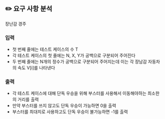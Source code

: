 ## ✏️ 요구 사항 분석

장난감 경주

### 입력

- 첫 번째 줄에는 테스트 케이스의 수 T
- 각 테스트 케이스의 첫 줄에는 N, X, Y가 공백으로 구분되어 주어진다
- 두 번째 줄에는 N개의 정수가 공백으로 구분되어 주어지는데 이는 각 장남감 자동차의 속도 V[i]를 나타낸다

### 출력

- 각 테스트 케이스에 대해 단독 우승을 위해 부스터를 사용해서 이동해야하는 최소한의 거리를 출력
- 만약 부스터를 쓰지 않고도 단독 우승이 가능하면 0을 출력
- 부스터를 최대치로 사용하고도 단독 우승이 불가능하면 -1를 출력
